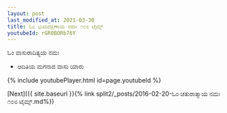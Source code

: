 ```yaml
---
layout: post
last_modified_at: 2021-03-30
title: ಓಂ ಭೂರಿದಕ್ಷಿಣಾಯ ನಮಃ ೧೦೮ ಟೈಮ್ಸ್
youtubeId: rGR0BORb76Y
---
```

 
 
 ಓಂ ವಾಸುರಾದಿತ್ಯಯ ನಮಃ  
 
 -  ಆದಿತಿಯ ಮಗನಾದ ವಾಸು ಯಾರು 
 
  
 
  
 
 
 
 
 
 


{% include youtubePlayer.html id=page.youtubeId %}
 
[Next]({{ site.baseurl }}{% link  split2/_posts/2016-02-20-ಓಂ ಚತುರಾತ್ಮಾಯ ನಮಃ ೧೦೮ ಟೈಮ್ಸ್.md%})
 
